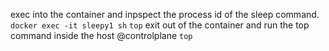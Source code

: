 
exec into the container and inpspect the process id of the sleep command.
`docker exec -it sleepy1 sh`
`top`
exit out of the container and run the top command inside the host
@controlplane `top`
